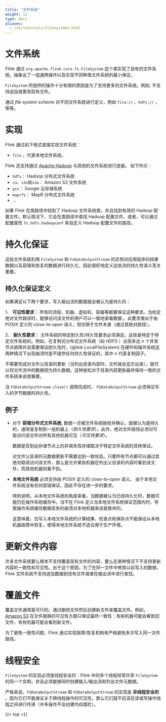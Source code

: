 ```yaml
---
title: "文件系统"
weight: 11
type: docs
aliases:
  - /zh/internals/filesystems.html
---
```

<!--
Licensed to the Apache Software Foundation (ASF) under one
or more contributor license agreements.  See the NOTICE file
distributed with this work for additional information
regarding copyright ownership.  The ASF licenses this file
to you under the Apache License, Version 2.0 (the
"License"); you may not use this file except in compliance
with the License.  You may obtain a copy of the License at

  http://www.apache.org/licenses/LICENSE-2.0

Unless required by applicable law or agreed to in writing,
software distributed under the License is distributed on an
"AS IS" BASIS, WITHOUT WARRANTIES OR CONDITIONS OF ANY
KIND, either express or implied.  See the License for the
specific language governing permissions and limitations
under the License.
-->

# 文件系统

Flink 通过 `org.apache.flink.core.fs.FileSystem` 这个类实现了自有的文件系统。抽象出了一组通用操作以及实现不同种类文件系统的最小保证。

 `FileSystem` 所提供的操作十分有限的原因是为了支持更多的文件系统。例如, 不支持追加或更改现有文件。

通过 *file system scheme* 对不同文件系统进行定义，例如 `file://` 、`hdfs://` ，等等。

# 实现

Flink 通过如下格式直接实现文件系统：

  - `file` ，代表本地文件系统。

Flink 还支持通过 [Apache Hadoop](https://hadoop.apache.org/) 与其他的文件系统进行连接。 如下所示：

  - `hdfs`： Hadoop 分布式文件系统
  - `s3`、`s3n`和`s3a`： Amazon S3 文件系统
  - `gcs`： Google 云存储系统
  - `maprfs`： MapR 分布式文件系统
  - ...

如果 Flink 在类路径中找到了 Hadoop 文件系统类，并且找到有效的 Hadoop 配置文件。默认情况下，它会在类路径中查找 Hadoop 配置文件。或者，可以通过配置属性 `fs.hdfs.hadoopconf` 来自定义 Hadoop 配置文件的路径。


# 持久化保证

这些文件系统利用 `FileSystem` 和 `FsDataOutputStream` 的实例对应用程序的结果数据以及容错和恢复的数据进行持久化，因此很好地定义这些流的持久性语义至关重要。

## 持久化保证定义

如果满足以下两个要求，写入输出流的数据就会被认为是持久的：

  1、 **可见性要求：** 所有的流程、机器、虚拟机、容器等都要保证这种要求。当给定绝对文件路径时，能够访问该文件的用户可以一致地查看数据 。此要求类似于由 POSIX 定义的 *close-to-open* 语义，但仅限于文件本身（通过其绝对路径）。

  2、 **耐久性要求：** 文件系统的特定耐久性/持久性要求必须满足。这些是特定于特定文件系统的。例如，在复制式分布式文件系统（如 HDFS ）出现多达 *n* 个并发节点故障并且需要保证耐久性时，{@link LocalFileSystem} 在硬件和操作系统这两种情况下出现崩溃时是不提供任何持久性保证的，其中 *n* 代表复制因子。

不需要完成对文件父目录的更新（当列出目录内容时，文件就会显示出来），就可以将文件流中的数据视为持久数据。这种放松对于目录内容更新最终保持一致的文件系统来说很重要。

当 `FSDataOutputStream.close()` 调用完成时， `FSDataOutputStream` 必须保证写入的字节数据的持久性。

## 例子
 
  - 对于 **容错分布式文件系统**, 数据一旦被文件系统接收并确认，就被认为是持久的，通常是复制到一组机器上（*耐久性要求*）。此外，绝对文件路径必须对可能访问该文件对所有其他机器可见（*可见性要求*）。

    数据是否到达存储节点上的非易失性存储取决于特定文件系统的具体保证。

    对文件父目录的元数据更新不需要达到一致状态。只要所有节点都可以通过其绝对路径访问该文件，那么是允许某些机器在列出父目录的内容时看到该文件，而其他机器则看不到。

  - **本地文件系统** 必须支持由 POSIX 定义的 *close-to-open* 语义。
    由于本地文件系统没有任何容错保证，因此不存在进一步的要求。
 
    特别说明，从本地文件系统的角度来看，当数据被认为已经持久化时，数据可能仍在操作系统缓存中。当不在 Flink 定义当本地文件系统保证范围内时，导致操作系统缓存数据丢失的崩溃对本地机器来说是致命的。

    这意味着，仅写入本地文件系统的计算结果、检查点和保存点不能保证从本地机器故障中恢复，使得本地文件系统不适合用于生产环境。

# 更新文件内容

许多文件系统要么根本不支持覆盖现有文件的内容，要么在某种情况下不支持更新内容的一致性和可见性。出于这个原因，为了在同一文件中修改以前写入的数据，Flink 文件系统不支持追加数据到现有文件或者在输出流中进行查找。

# 覆盖文件

覆盖文件通常是可行的。通过删除文件然后创建新文件来覆盖文件。例如，[Amazon S3](https://aws.amazon.com/documentation/s3/) 在文件替换的可见性方面只保证最终一致性：有些机器可能会看到旧文件，有些机器可能会看到新文件。

为了避免一致性问题，Flink 通过实现故障/恢复机制来严格避免多次写入同一文件路径。

# 线程安全

 `FileSystem` 的实现必须是线程安全的：Flink 中的多个线程经常共享 `FileSystem` 的同一个实例，并且必须能够同时创建输入/输出流和列出文件元数据。

严格来说，`FSDataOutputStream` 和 `FSDataOutputStream` 的实现是 **非线程安全的** 。因为它们不能保证关于跨线程操作的可见性，那么它们就不应该在读或写操作线程之间进行传递（许多操作不会创建内存围栏）。

{{< top >}}
